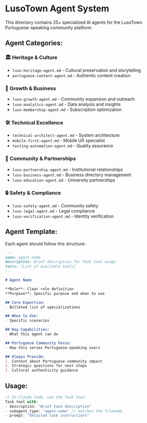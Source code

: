 # LusoTown Agent System

This directory contains 25+ specialized AI agents for the LusoTown Portuguese-speaking community platform.

## Agent Categories:

### 🏛️ **Heritage & Culture**
- `luso-heritage-agent.md` - Cultural preservation and storytelling
- `portuguese-content-agent.md` - Authentic content creation

### 🚀 **Growth & Business**
- `luso-growth-agent.md` - Community expansion and outreach
- `luso-analytics-agent.md` - Data analysis and insights
- `luso-membership-agent.md` - Subscription optimization

### 🛠️ **Technical Excellence**
- `technical-architect-agent.md` - System architecture
- `mobile-first-agent.md` - Mobile UX specialist
- `testing-automation-agent.md` - Quality assurance

### 🤝 **Community & Partnerships**
- `luso-partnership-agent.md` - Institutional relationships
- `luso-business-agent.md` - Business directory management
- `luso-education-agent.md` - University partnerships

### 🔒 **Safety & Compliance**
- `luso-safety-agent.md` - Community safety
- `luso-legal-agent.md` - Legal compliance
- `luso-verification-agent.md` - Identity verification

## Agent Template:

Each agent should follow this structure:

```markdown
---
name: agent-name
description: Brief description for Task tool usage
tools: [List of available tools]
---

# Agent Name

**Role**: Clear role definition
**Purpose**: Specific purpose and when to use

## Core Expertise:
- Bulleted list of specializations

## When to Use:
- Specific scenarios

## Key Capabilities:
- What this agent can do

## Portuguese Community Focus:
- How this serves Portuguese-speaking users

## Always Provide:
1. Context about Portuguese community impact
2. Strategic questions for next steps
3. Cultural authenticity guidance
```

## Usage:

```javascript
// In Claude Code, use the Task tool:
Task tool with:
- description: "Brief task description"
- subagent_type: "agent-name" // matches the filename
- prompt: "Detailed task instructions"
```